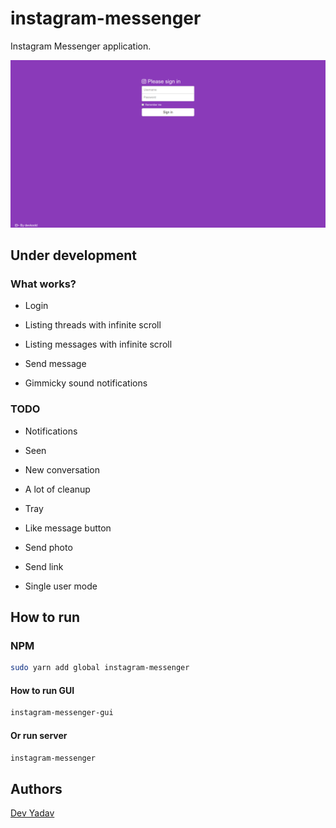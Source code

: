# instagram-messenger

Instagram Messenger application.

![instagram-messenger-gui](https://github.com/devilla/Instagram-messenger/blob/master/screenshot/screenshot.jpg?raw=true)

## **Under development**

### What works?

 * Login

 * Listing threads with infinite scroll

 * Listing messages with infinite scroll

 * Send message

 * Gimmicky sound notifications

### TODO

 * Notifications

 * Seen

 * New conversation

 * A lot of cleanup

 * Tray

 * Like message button

 * Send photo

 * Send link

 * Single user mode

## How to run


### NPM

``` bash
sudo yarn add global instagram-messenger
```

#### How to run GUI

``` bash
instagram-messenger-gui
```

#### Or run server

``` bash
instagram-messenger
```

## Authors

[Dev Yadav](https://github.com/devilla)
